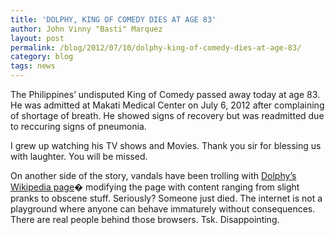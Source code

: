 ```yaml
---
title: 'DOLPHY, KING OF COMEDY DIES AT AGE 83'
author: John Vinny "Basti" Marquez
layout: post
permalink: /blog/2012/07/10/dolphy-king-of-comedy-dies-at-age-83/
category: blog
tags: news
---
```

The Philippines&#8217; undisputed King of Comedy passed away today at age 83. He was admitted at Makati Medical Center on July 6, 2012 after complaining of shortage of breath. He showed signs of recovery but was readmitted due to reccuring signs of pneumonia.

I grew up watching his TV shows and Movies. Thank you sir for blessing us with laughter. You will be missed.

On another side of the story, vandals have been trolling with <a href="http://en.wikipedia.org/wiki/Dolphy" target="_blank">Dolphy&#8217;s Wikipedia page</a>� modifying the page with content ranging from slight pranks to obscene stuff. Seriously? Someone just died. The internet is not a playground where anyone can behave immaturely without consequences. There are real people behind those browsers. Tsk. Disappointing.